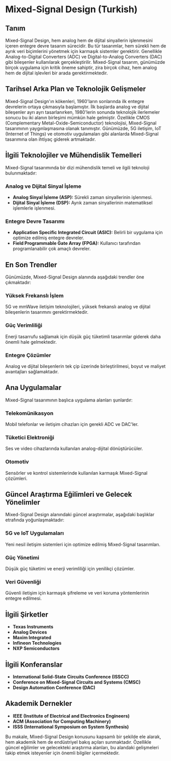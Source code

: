 # Mixed-Signal Design (Turkish)

## Tanım
Mixed-Signal Design, hem analog hem de dijital sinyallerin işlenmesini içeren entegre devre tasarım sürecidir. Bu tür tasarımlar, hem sürekli hem de ayrık veri biçimlerini yönetmek için karmaşık sistemler gerektirir. Genellikle Analog-to-Digital Converters (ADC) ve Digital-to-Analog Converters (DAC) gibi bileşenler kullanılarak gerçekleştirilir. Mixed-Signal tasarım, günümüzde birçok uygulama için kritik öneme sahiptir, zira birçok cihaz, hem analog hem de dijital işlevleri bir arada gerektirmektedir.

## Tarihsel Arka Plan ve Teknolojik Gelişmeler
Mixed-Signal Design'ın kökenleri, 1960'ların sonlarında ilk entegre devrelerin ortaya çıkmasıyla başlamıştır. İlk başlarda analog ve dijital bileşenler ayrı ayrı tasarlanırken, 1980'lerin sonunda teknolojik ilerlemeler sonucu bu iki alanın birleşimi mümkün hale gelmiştir. Özellikle CMOS (Complementary Metal-Oxide-Semiconductor) teknolojisi, Mixed-Signal tasarımının yaygınlaşmasına olanak tanımıştır. Günümüzde, 5G iletişim, IoT (Internet of Things) ve otomotiv uygulamaları gibi alanlarda Mixed-Signal tasarımına olan ihtiyaç giderek artmaktadır.

## İlgili Teknolojiler ve Mühendislik Temelleri
Mixed-Signal tasarımında bir dizi mühendislik temeli ve ilgili teknoloji bulunmaktadır:

### Analog ve Dijital Sinyal İşleme
- **Analog Sinyal İşleme (ASP):** Sürekli zaman sinyallerinin işlenmesi.
- **Dijital Sinyal İşleme (DSP):** Ayrık zaman sinyallerinin matematiksel işlemlerle işlenmesi.

### Entegre Devre Tasarımı
- **Application Specific Integrated Circuit (ASIC):** Belirli bir uygulama için optimize edilmiş entegre devreler.
- **Field Programmable Gate Array (FPGA):** Kullanıcı tarafından programlanabilir çok amaçlı devreler.

## En Son Trendler
Günümüzde, Mixed-Signal Design alanında aşağıdaki trendler öne çıkmaktadır:

### Yüksek Frekanslı İşlem
5G ve mmWave iletişim teknolojileri, yüksek frekanslı analog ve dijital bileşenlerin tasarımını gerektirmektedir.

### Güç Verimliliği
Enerji tasarrufu sağlamak için düşük güç tüketimli tasarımlar giderek daha önemli hale gelmektedir.

### Entegre Çözümler
Analog ve dijital bileşenlerin tek çip üzerinde birleştirilmesi, boyut ve maliyet avantajları sağlamaktadır.

## Ana Uygulamalar
Mixed-Signal tasarımının başlıca uygulama alanları şunlardır:

### Telekomünikasyon
Mobil telefonlar ve iletişim cihazları için gerekli ADC ve DAC'ler.

### Tüketici Elektroniği
Ses ve video cihazlarında kullanılan analog-dijital dönüştürücüler.

### Otomotiv
Sensörler ve kontrol sistemlerinde kullanılan karmaşık Mixed-Signal çözümleri.

## Güncel Araştırma Eğilimleri ve Gelecek Yönelimler
Mixed-Signal Design alanındaki güncel araştırmalar, aşağıdaki başlıklar etrafında yoğunlaşmaktadır:

### 5G ve IoT Uygulamaları
Yeni nesil iletişim sistemleri için optimize edilmiş Mixed-Signal tasarımları.

### Güç Yönetimi
Düşük güç tüketimi ve enerji verimliliği için yenilikçi çözümler.

### Veri Güvenliği
Güvenli iletişim için karmaşık şifreleme ve veri koruma yöntemlerinin entegre edilmesi.

## İlgili Şirketler
- **Texas Instruments**
- **Analog Devices**
- **Maxim Integrated**
- **Infineon Technologies**
- **NXP Semiconductors**

## İlgili Konferanslar
- **International Solid-State Circuits Conference (ISSCC)**
- **Conference on Mixed-Signal Circuits and Systems (CMSC)**
- **Design Automation Conference (DAC)**

## Akademik Dernekler
- **IEEE (Institute of Electrical and Electronics Engineers)**
- **ACM (Association for Computing Machinery)**
- **ISSS (International Symposium on System Synthesis)**

Bu makale, Mixed-Signal Design konusunu kapsamlı bir şekilde ele alarak, hem akademik hem de endüstriyel bakış açıları sunmaktadır. Özellikle güncel eğilimler ve gelecekteki araştırma alanları, bu alandaki gelişmeleri takip etmek isteyenler için önemli bilgiler içermektedir.